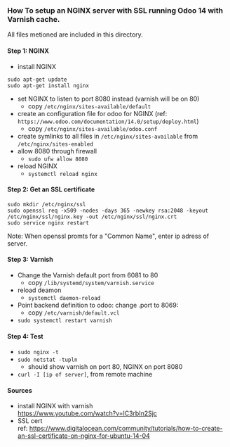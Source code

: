 ### How To setup an NGINX server with SSL running Odoo 14 with Varnish cache.
All files metioned are included in this directory.

#### Step 1: NGINX
  * install NGINX
```
sudo apt-get update
sudo apt-get install nginx
```
  * set NGINX to listen to port 8080 instead (varnish will be on 80)
    * copy ```/etc/nginx/sites-available/default```
  * create an configuration file for odoo for NGINX (ref: ```https://www.odoo.com/documentation/14.0/setup/deploy.html```)
    * copy ```/etc/nginx/sites-available/odoo.conf```
  * create symlinks to all files in ```/etc/nginx/sites-available``` from ```/etc/nginx/sites-enabled```
  * allow 8080 through firewall
    * ```sudo ufw allow 8080```
  * reload NGINX
    * ```systemctl reload nginx```

#### Step 2: Get an SSL certificate
```
sudo mkdir /etc/nginx/ssl
sudo openssl req -x509 -nodes -days 365 -newkey rsa:2048 -keyout /etc/nginx/ssl/nginx.key -out /etc/nginx/ssl/nginx.crt
sudo service nginx restart
```
Note: When openssl promts for a "Common Name", enter ip adress of server.

#### Step 3: Varnish
* Change the Varnish default port from 6081 to 80
  * copy ```/lib/systemd/system/varnish.service```
* reload deamon
  * ```systemctl daemon-reload```
* Point backend definition to odoo: change .port to 8069:
  * copy ```/etc/varnish/default.vcl```
* ```sudo systemctl restart varnish```

#### Step 4: Test
* ```sudo nginx -t```
* ```sudo netstat -tupln```
  * should show varnish on port 80, NGINX on port 8080
* ```curl -I [ip of server]```, from remote machine

#### Sources
* install NGINX with varnish \
  https://www.youtube.com/watch?v=lC3rbIn2Sjc
* SSL cert \
  ref: https://www.digitalocean.com/community/tutorials/how-to-create-an-ssl-certificate-on-nginx-for-ubuntu-14-04

